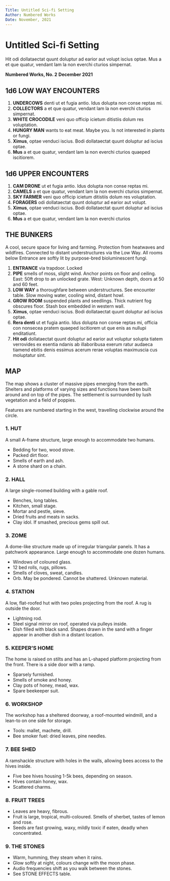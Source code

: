 ```yaml
---
Title: Untitled Sci-fi Setting
Author: Numbered Works
Date: November, 2021
---
```


# Untitled Sci-fi Setting

Hit odi dollataectat quunt doluptur ad earior aut volupt iscius optae. Mus a et que quatur, vendant lam la non everchi cturios simpernat.

**Numbered Works, No. 2**
**December 2021**

## 1d6 LOW WAY ENCOUNTERS

1. **UNDERCOWS** denti ut et fugia antio. Idus dolupta non conse reptas mi.
2. **COLLECTORS** a et que quatur, vendant lam la non everchi cturios simpernat.
3. **WHITE CROCODILE** veni quo officip icietum ditistiis dolum res voluptation.
4. **HUNGRY MAN** wants to eat meat. Maybe you. Is not interested in plants or fungi.
5. **Ximus**, optae venduci iscius. Bodi dollataectat quunt doluptur ad iscius optae.
6. **Mus** a et que quatur, vendant lam la non everchi cturios quaeped iscitiorem.

## 1d6 UPPER ENCOUNTERS

1. **CAM DRONE** ut et fugia antio. Idus dolupta non conse reptas mi.
2. **CAMELS** a et que quatur, vendant lam la non everchi cturios simpernat.
3. **SKY FARMER** veni quo officip icietum ditistiis dolum res voluptation.
4. **FORAGERS** odi dollataectat quunt doluptur ad earior aut volupt.
5. **Ximus**, optae venduci iscius. Bodi dollataectat quunt doluptur ad iscius optae.
6. **Mus** a et que quatur, vendant lam la non everchi cturios

## THE BUNKERS

A cool, secure space for living and farming. Protection from heatwaves and wildfires. Connected to distant understructures via the Low Way. All rooms below Entrance are softly lit by purpose-bred bioluminescent fungi.

1. **ENTRANCE** via trapdoor. Locked
2. **PIPE** smells of moss, slight wind. Anchor points on floor and ceiling. East: 50ft drop to an unlocked grate. West: Unknown depth, doors at 50 and 60 feet.
3. **LOW WAY** a thoroughfare between understructures. See encounter table. Slow moving water, cooling wind, distant howl.
4. **GROW ROOM** suspended plants and seedlings. Thick nutrient fog obscures floor. Stash box embedded in western wall.
5. **Ximus**, optae venduci iscius. Bodi dollataectat quunt doluptur ad iscius optae.
6. **Rera denti** ut et fugia antio. Idus dolupta non conse reptas mi, officia con nonsecea pratem quaeped iscitiorem ut que enis as nullupi enditatiunt.
7. **Hit odi** dollataectat quunt doluptur ad earior aut voluptur solupta tiatem verrovides ex esentia ndanis ab illaboribusa exerum ratur audaeca tiamend ebitis denis essimus acerum rerae voluptas maximuscia cus moluptatur sint.

## MAP

The map shows a cluster of massive pipes emerging from the earth. Shelters and platforms of varying sizes and functions have been built around and on top of the pipes. The settlement is surrounded by lush vegetation and a field of poppies.

Features are numbered starting in the west, travelling clockwise around the circle.

### 1. HUT

A small A-frame structure, large enough to accommodate two humans.

* Bedding for two, wood stove‬.
* Packed dirt floor.
* Smells of earth and ash.
* A stone shard on a chain.

### 2. HALL

A large single-roomed building with a gable roof.

* Benches, long tables.
* Kitchen, small stage.
* Mortar and pestle, sieve.
* Dried fruits and meats in sacks.
* Clay idol. If smashed, precious gems spill out.

### ‪3. ZOME‬

A dome-like structure made up of irregular triangular panels. It has a patchwork appearance. Large enough to accommodate one dozen humans.

* Windows of coloured glass‬.
* 12 bed rolls, rugs, pillows.
* Smells of cloves, sweat, candles.
* Orb. May be pondered. Cannot be shattered. Unknown material.

### 4. STATION

A low, flat-roofed hut with two poles projecting from the roof. A rug is outside the door.

* Lightning rod.
* Steel signal mirror on roof, operated via pulleys inside.
* Dish filled with black sand. Shapes drawn in the sand with a finger appear in another dish in a distant location.

### ‪5. KEEPER’S HOME‬

The home is raised on stilts and has an L-shaped platform projecting from the front. There is a side door with a ramp.

* Sparsely furnished‬.
* Smells of smoke and honey.
* Clay pots of honey, mead, wax.
* Spare beekeeper suit.

### 6. WORKSHOP

The workshop has a sheltered doorway, a roof-mounted windmill, and a lean-to on one side for storage.

* Tools: mallet, machete, drill.
* Bee smoker fuel: dried leaves, pine needles.

### ‪7. BEE SHED‬

A ramshackle structure with holes in the walls, allowing bees access to the hives inside.

* Five bee hives‬ housing 1-5k bees, depending on season‬.
* Hives contain honey, wax.
* Scattered charms.

### 8. FRUIT TREES

* Leaves are heavy, fibrous.
* Fruit is large, tropical, multi-coloured. Smells of sherbet, tastes of lemon and rose.
* Seeds are fast growing, waxy, mildly toxic if eaten, deadly when concentrated.

### 9. THE STONES

* Warm, humming, they steam when it rains.
* Glow softly at night, colours change with the moon phase.
* Audio frequencies shift as you walk between the stones.
* See STONE EFFECTS table.
